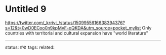 # Untitled 9
https://twitter.com/_krrivi_/status/1509955616638394376?s=12&t=0wD0ECoo0n9kpMvF-oQKDA&utm_source=pocket_mylist
Only countries with territorial and cultural expansion have "world literature"

---
status: #⚙️ 
tags: 
related: 